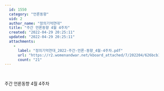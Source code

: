 ```yaml
---
  id: 1550
  category: "언론동향"
  uid: 2
  author_name: "정의기억연대"
  title: "주간 언론동향 4월 4주차"
  created: "2022-04-29 20:25:11"
  updated: "2022-04-29 20:25:11"
  attachments: 
    - 
      label: "정의기억연대_2022-주간-언론-동향_4월-4주차.pdf"
      url: "https://r2.womenandwar.net/kboard_attached/7/202204/626bcb173d48a1002536.pdf"
      count: "21"
---
```

 

주간 언론동향 4월 4주차